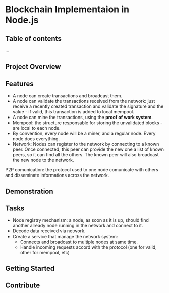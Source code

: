 # Blockchain Implementaion in Node.js

## Table of contents
...

## Project Overview



## Features
- A node can create transactions and broadcast them.
- A node can validate the transactions received from the network: just receive a recently created transaction and validate the signature and the value - if valid, this transaction is added to local mempool.
- A node can mine the transactions, using the **proof of work system**.
- Mempool: the structure responsable for storing the unvalidated blocks - are local to each node.
- By convention, every node will be a miner, and a regular node. Every node does everything.
- Network: Nodes can register to the network by connecting to a known peer. Once connected, this peer can provide the new one a list of known peers, so it can find all the others. The known peer will also broadcast the new node to the network.

P2P comunication: the protocol used to one node comunicate with others and disseminate informations across the network.

## Demonstration


## Tasks
- Node registry mechanism: a node, as soon as it is up, should find another already node running in the network and connect to it.
- Decode data received via network.
- Create a service that manage the network system:
    - Connects and broadcast to multiple nodes at same time.
    - Handle incoming requests accord with the protocol (one for valid, other for mempool, etc)

## Getting Started

## Contribute

